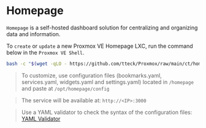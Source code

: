 # Homepage

`Homepage` is a self-hosted dashboard solution for centralizing and organizing data and information.

To `create` or `update` a new Proxmox VE Homepage LXC, run the command below in the `Proxmox VE Shell`. 

```bash
bash -c "$(wget -qLO - https://github.com/tteck/Proxmox/raw/main/ct/homepage.sh)"
```

> To customize, use configuration files (bookmarks.yaml, services.yaml, widgets.yaml and settings.yaml) located in `/homepage` and paste at `/opt/homepage/config`

> The service will be available at: `http://<IP>:3000`

> Use a YAML validator to check the syntax of the configuration files: [YAML Validator](https://codebeautify.org/yaml-validator)
